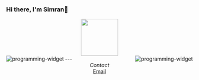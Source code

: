 ### Hi there, I'm Simran👋 

<div align="center">
  <img src="https://tenor.com/view/geometry-math-design-gif-3462433" width="100">
  </div>
    <div align="center"><img src=""/></div>
  <div align="center">
  <img src="https://github-readme-stats.vercel.app/api/top-langs/?username=simrank13&layout=compact&theme=radical" alt="programming-widget" align="left"/>
  <img src="https://github-readme-stats.vercel.app/api/?username=simrank13&count_private=true&theme=radical&showicons=true" alt="programming-widget" align="right"/>
  </div>
  <span align="left">
  </span>
  <span>
    
  </span>
  ---
<div align="center"><i>Contact</i></div>
<div align="center"><a href="mailto:simrankullar7@gmail">Email</a></div>


<!--
**simrank13/simrank13** is a ✨ _special_ ✨ repository because its `README.md` (this file) appears on your GitHub profile.

Here are some ideas to get you started:

- 🔭 I’m currently working on ...
- 🌱 I’m currently learning ...
- 👯 I’m looking to collaborate on ...
- 🤔 I’m looking for help with ...
- 💬 Ask me about ...
- 📫 How to reach me: ...
- 😄 Pronouns: ...
- ⚡ Fun fact: ...
-->

